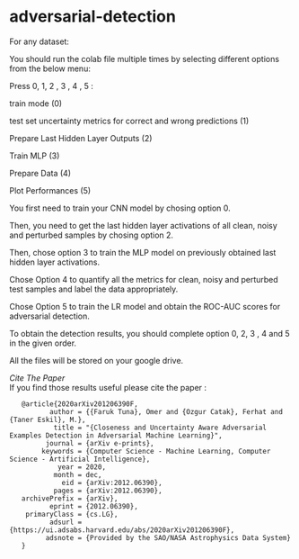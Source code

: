 # adversarial-detection

For any dataset:

You should run the colab file multiple times by selecting different options from the below menu:

Press 0, 1, 2 , 3 , 4 , 5 :

train mode (0)

test set uncertainty metrics for correct and wrong predictions (1)

Prepare Last Hidden Layer Outputs (2)

Train MLP (3)

Prepare Data (4)

Plot Performances (5)


You first need to train your CNN model by chosing option 0.

Then, you need to get the last hidden layer activations of all clean, noisy and perturbed samples by chosing option 2.

Then, chose option 3 to train the MLP model on previously obtained last hidden layer activations.

Chose Option 4 to quantify all the metrics for clean, noisy and perturbed test samples and label the data appropriately.

Chose Option 5 to train the LR model and obtain the ROC-AUC scores for adversarial detection.

To obtain the detection results, you should complete option 0, 2, 3 , 4 and 5 in the given order.

All the files will be stored on your google drive. 


*Cite The Paper*  
If you find those results useful please cite the paper :

       @article{2020arXiv201206390F,
              author = {{Faruk Tuna}, Omer and {Ozgur Catak}, Ferhat and {Taner Eskil}, M.},
               title = "{Closeness and Uncertainty Aware Adversarial Examples Detection in Adversarial Machine Learning}",
             journal = {arXiv e-prints},
            keywords = {Computer Science - Machine Learning, Computer Science - Artificial Intelligence},
                year = 2020,
               month = dec,
                 eid = {arXiv:2012.06390},
               pages = {arXiv:2012.06390},
       archivePrefix = {arXiv},
              eprint = {2012.06390},
        primaryClass = {cs.LG},
              adsurl = {https://ui.adsabs.harvard.edu/abs/2020arXiv201206390F},
             adsnote = {Provided by the SAO/NASA Astrophysics Data System}
       }
